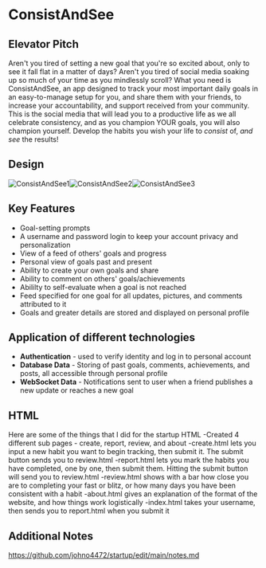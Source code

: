 # ConsistAndSee
## Elevator Pitch
Aren't you tired of setting a new goal that you're so excited about, only to see it fall flat in a matter of days? Aren't you tired of social media soaking up so much of your time as you mindlessly scroll? What you need is ConsistAndSee, an app designed to track your most important daily goals in an easy-to-manage setup for you, and share them with your friends, to increase your accountability, and support received from your community. This is the social media that will lead you to a productive life as we all celebrate consistency, and as you champion YOUR goals, you will also champion yourself. Develop the habits you wish your life to _consist_ of, _and see_ the results!
## Design
![ConsistAndSee1](https://github.com/johno4472/startup/assets/145232372/3a01f537-402e-4cee-a84a-5c89f4871be4)![ConsistAndSee2](https://github.com/johno4472/startup/assets/145232372/f2ba7d0d-8f4e-43f2-9c16-01dcfd91ac0e)![ConsistAndSee3](https://github.com/johno4472/startup/assets/145232372/ce852df7-2930-4e51-b1b0-bc4bd924c1d7)



## Key Features
- Goal-setting prompts
- A username and password login to keep your account privacy and personalization
- View of a feed of others' goals and progress
- Personal view of goals past and present
- Ability to create your own goals and share
- Ability to comment on others' goals/achievements
- Abililty to self-evaluate when a goal is not reached
- Feed specified for one goal for all updates, pictures, and comments attributed to it
- Goals and greater details are stored and displayed on personal profile
## Application of different technologies
- **Authentication** - used to verify identity and log in to personal account
- **Database Data** - Storing of past goals, comments, achievements, and posts, all accessible through personal profile
- **WebSocket Data** - Notifications sent to user when a friend publishes a new update or reaches a new goal

## HTML
Here are some of the things that I did for the startup HTML
-Created 4 different sub pages - create, report, review, and about
-create.html lets you input a new habit you want to begin tracking, then submit it. The submit button sends you to review.html
-report.html lets you mark the habits you have completed, one by one, then submit them. Hitting the submit button will send you to review.html
-review.html shows with a bar how close you are to completing your fast or blitz, or how many days you have been consistent with a habit
-about.html gives an explanation of the format of the website, and how things work logistically
-index.html takes your username, then sends you to report.html when you submit it

## Additional Notes
https://github.com/johno4472/startup/edit/main/notes.md
